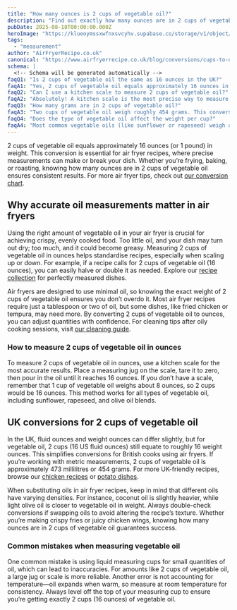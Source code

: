 ```yaml
---
title: "How many ounces is 2 cups of vegetable oil?"
description: "Find out exactly how many ounces are in 2 cups of vegetable oil for perfect air fryer recipes every time. Includes UK conversions!"
pubDate: 2025-08-18T00:00:00.000Z
heroImage: "https://klueoymssxwfnxsvcyhv.supabase.co/storage/v1/object/public/Shmucket/how-many-ounces-is-2-cups-of-vegetable-oil.webp"
tags:
  - "measurement"
author: "AirFryerRecipe.co.uk"
canonical: "https://www.airfryerrecipe.co.uk/blog/conversions/cups-to-ounces/how-many-ounces-is-2-cups-of-vegetable-oil"
schema: |
  <!-- Schema will be generated automatically -->
faqQ1: "Is 2 cups of vegetable oil the same as 16 ounces in the UK?"
faqA1: "Yes, 2 cups of vegetable oil equals approximately 16 ounces in the UK, just like in the US. While UK fluid ounces differ slightly for water, vegetable oil’s density means the weight in ounces remains the same. For air fryer cooking, this conversion ensures accurate results."
faqQ2: "Can I use a kitchen scale to measure 2 cups of vegetable oil?"
faqA2: "Absolutely! A kitchen scale is the most precise way to measure 2 cups of vegetable oil. Simply tare your container, then pour oil until it reaches 16 ounces. This method eliminates guesswork and is especially useful for air fryer recipes requiring exact amounts."
faqQ3: "How many grams are in 2 cups of vegetable oil?"
faqA3: "Two cups of vegetable oil weigh roughly 454 grams. This conversion is handy for UK cooks using metric measurements. Remember, air fryer recipes often need less oil than traditional frying, so adjust quantities accordingly for best results."
faqQ4: "Does the type of vegetable oil affect the weight per cup?"
faqA4: "Most common vegetable oils (like sunflower or rapeseed) weigh about 8 ounces per cup, so 2 cups would be 16 ounces. However, denser oils like coconut may weigh slightly more. Always check specific oil densities if substituting in air fryer recipes."
---
```

<p>2 cups of vegetable oil equals approximately 16 ounces (or 1 pound) in weight. This conversion is essential for air fryer recipes, where precise measurements can make or break your dish. Whether you’re frying, baking, or roasting, knowing how many ounces are in 2 cups of vegetable oil ensures consistent results. For more air fryer tips, check out <a href=https://www.airfryerrecipe.co.uk/air-fryer-conversion-chart>our conversion chart</a>.</p>  

<h2>Why accurate oil measurements matter in air fryers</h2>  
<p>Using the right amount of vegetable oil in your air fryer is crucial for achieving crispy, evenly cooked food. Too little oil, and your dish may turn out dry; too much, and it could become greasy. Measuring 2 cups of vegetable oil in ounces helps standardise recipes, especially when scaling up or down. For example, if a recipe calls for 2 cups of vegetable oil (16 ounces), you can easily halve or double it as needed. Explore our <a href=https://www.airfryerrecipe.co.uk/recipes>recipe collection</a> for perfectly measured dishes.</p>  

<p>Air fryers are designed to use minimal oil, so knowing the exact weight of 2 cups of vegetable oil ensures you don’t overdo it. Most air fryer recipes require just a tablespoon or two of oil, but some dishes, like fried chicken or tempura, may need more. By converting 2 cups of vegetable oil to ounces, you can adjust quantities with confidence. For cleaning tips after oily cooking sessions, visit <a href=https://www.airfryerrecipe.co.uk/air-fryer-cleaner>our cleaning guide</a>.</p>  

<h3>How to measure 2 cups of vegetable oil in ounces</h3>  
<p>To measure 2 cups of vegetable oil in ounces, use a kitchen scale for the most accurate results. Place a measuring jug on the scale, tare it to zero, then pour in the oil until it reaches 16 ounces. If you don’t have a scale, remember that 1 cup of vegetable oil weighs about 8 ounces, so 2 cups would be 16 ounces. This method works for all types of vegetable oil, including sunflower, rapeseed, and olive oil blends.</p>  

<h2>UK conversions for 2 cups of vegetable oil</h2>  
<p>In the UK, fluid ounces and weight ounces can differ slightly, but for vegetable oil, 2 cups (16 US fluid ounces) still equate to roughly 16 weight ounces. This simplifies conversions for British cooks using air fryers. If you’re working with metric measurements, 2 cups of vegetable oil is approximately 473 millilitres or 454 grams. For more UK-friendly recipes, browse our <a href=https://www.airfryerrecipe.co.uk/recipe-category/chicken>chicken recipes</a> or <a href=https://www.airfryerrecipe.co.uk/recipe-category/potatoes>potato dishes</a>.</p>  

<p>When substituting oils in air fryer recipes, keep in mind that different oils have varying densities. For instance, coconut oil is slightly heavier, while light olive oil is closer to vegetable oil in weight. Always double-check conversions if swapping oils to avoid altering the recipe’s texture. Whether you’re making crispy fries or juicy chicken wings, knowing how many ounces are in 2 cups of vegetable oil guarantees success.</p>  

<h3>Common mistakes when measuring vegetable oil</h3>  
<p>One common mistake is using liquid measuring cups for small quantities of oil, which can lead to inaccuracies. For amounts like 2 cups of vegetable oil, a large jug or scale is more reliable. Another error is not accounting for temperature—oil expands when warm, so measure at room temperature for consistency. Always level off the top of your measuring cup to ensure you’re getting exactly 2 cups (16 ounces) of vegetable oil.</p>

